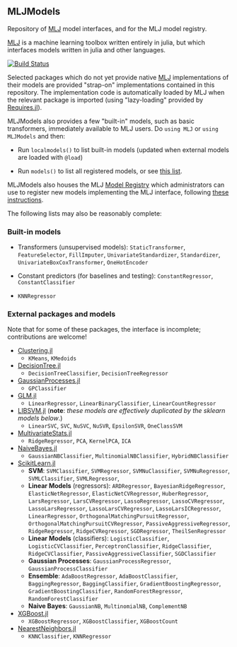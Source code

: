 ## MLJModels 

Repository of [MLJ](https://github.com/alan-turing-institute/MLJ.jl)
model interfaces, and for the MLJ model
registry.

[MLJ](https://github.com/alan-turing-institute/MLJ.jl) is a
machine learning toolbox written entirely in julia, but which
interfaces models written in julia and other languages.

[![Build Status](https://travis-ci.com/alan-turing-institute/MLJModels.jl.svg?branch=master)](https://travis-ci.com/alan-turing-institute/MLJModels.jl)

Selected packages which do not yet provide native
[MLJ](https://github.com/alan-turing-institute/MLJ.jl) implementations
of their models are provided "strap-on" implementations contained in
this repository. The implementation code is automatically loaded by
MLJ when the relevant package is imported (using "lazy-loading" provided by
[Requires.jl](https://github.com/MikeInnes/Requires.jl)).

MLJModels also provides a few "built-in" models, such as basic
transformers, immediately available to MLJ users. Do `using MLJ` or
`using MLJModels` and then:

- Run `localmodels()` to list built-in models (updated when external models are loaded with `@load`)

- Run `models()` to list all registered models, or see [this list](/src/registry/Models.toml).

MLJModels also houses the MLJ [Model Registry](/src/registry) which
administrators can use to register new models implementing the MLJ
interface, following [these
instructions](https://github.com/alan-turing-institute/MLJ.jl/blob/master/REGISTRY.md).

The following lists may also be reasonably complete:


### Built-in models

* Transformers (unsupervised models): `StaticTransformer`,
  `FeatureSelector`, `FillImputer`, `UnivariateStandardizer`, `Standardizer`,
  `UnivariateBoxCoxTransformer`, `OneHotEncoder`

* Constant predictors (for baselines and testing): `ConstantRegressor`,
  `ConstantClassifier`

* `KNNRegressor`


### External packages and models

Note that for some of these packages, the interface is incomplete; contributions are welcome!

* [Clustering.jl](https://github.com/JuliaStats/Clustering.jl)
    * `KMeans`, `KMedoids`
* [DecisionTree.jl](https://github.com/bensadeghi/DecisionTree.jl)
    * `DecisionTreeClassifier`, `DecisionTreeRegressor`
* [GaussianProcesses.jl](https://github.com/STOR-i/GaussianProcesses.jl)
    * `GPClassifier`
* [GLM.jl](https://github.com/JuliaStats/GLM.jl)
    * `LinearRegressor`, `LinearBinaryClassifier`, `LinearCountRegressor`
* [LIBSVM.jl](https://github.com/mpastell/LIBSVM.jl) (**note**: _these models are effectively duplicated by the sklearn models below_.)
    * `LinearSVC`, `SVC`, `NuSVC`, `NuSVR`, `EpsilonSVR`, `OneClassSVM`
* [MultivariateStats.jl](https://github.com/JuliaStats/MultivariateStats.jl)
    * `RidgeRegressor`, `PCA`, `KernelPCA`, `ICA`
* [NaiveBayes.jl](https://github.com/dfdx/NaiveBayes.jl)
    * `GaussianNBClassifier`, `MultinomialNBClassifier`, `HybridNBClassifier`
* [ScikitLearn.jl](https://github.com/cstjean/ScikitLearn.jl)
    * **SVM**: `SVMClassifier`, `SVMRegressor`, `SVMNuClassifier`, `SVMNuRegressor`, `SVMLClassifier`, `SVMLRegressor`,
    * **Linear Models** (regressors): `ARDRegressor`, `BayesianRidgeRegressor`, `ElasticNetRegressor`, `ElasticNetCVRegressor`, `HuberRegressor`, `LarsRegressor`, `LarsCVRegressor`, `LassoRegressor`, `LassoCVRegressor`, `LassoLarsRegressor`, `LassoLarsCVRegressor`, `LassoLarsICRegressor`, `LinearRegressor`, `OrthogonalMatchingPursuitRegressor`, `OrthogonalMatchingPursuitCVRegressor`, `PassiveAggressiveRegressor`, `RidgeRegressor`, `RidgeCVRegressor`, `SGDRegressor`, `TheilSenRegressor`
    * **Linear Models** (classifiers): `LogisticClassifier`, `LogisticCVClassifier`, `PerceptronClassifier`, `RidgeClassifier`, `RidgeCVClassifier`, `PassiveAggressiveClassifier`, `SGDClassifier`
    * **Gaussian Processes**: `GaussianProcessRegressor`, `GaussianProcessClassifier`
    * **Ensemble**: `AdaBoostRegressor`, `AdaBoostClassifier`, `BaggingRegressor`, `BaggingClassifier`, `GradientBoostingRegressor`, `GradientBoostingClassifier`, `RandomForestRegressor`, `RandomForestClassifier`
    * **Naive Bayes**: `GaussianNB`, `MultinomialNB`, `ComplementNB`
* [XGBoost.jl](https://github.com/dmlc/XGBoost.jl)
    * `XGBoostRegressor`, `XGBoostClassifier`, `XGBoostCount`
* [NearestNeighbors.jl](https://github.com/KristofferC/NearestNeighbors.jl)
    * `KNNClassifier`, `KNNRegressor`
